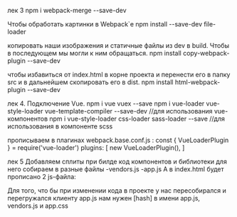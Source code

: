 

лек 3
npm i webpack-merge --save-dev

Чтобы обработать картинки в Webpack`е
npm install --save-dev file-loader 

копировать наши изображения и статичные файлы из dev в build. 
Чтобы в последующем мы могли к ним обращаться.
npm install copy-webpack-plugin --save-dev 

чтобы избавиться от index.html в корне проекта и перенести его в папку src и в дальнейшем скопировать его в dist.
npm install html-webpack-plugin --save-dev 



лек 4. Подключение Vue.
npm i vue vuex --save
npm i vue-loader vue-style-loader vue-template-compiler --save-dev  //для использования vue-компонентов
npm i vue-style-loader css-loader sass-loader --save  //для использования в компоненте scss

прописываем в плагинах webpack.base.conf.js :
const { VueLoaderPlugin } = require('vue-loader')
plugins: [
new VueLoaderPlugin(),
]

лек 5 Добавляем сплиты
при билде код компонентов и библиотеки для него собираем в разные файлы
-vendors.js
-app.js
А в index.html будет прописано 2 js-файла:
<script type="text/javascript" src="/assets/js/vendors.js"></script>
<script type="text/javascript" src="/assets/js/app.js"></script>

Для того, что бы при изменении кода в проекте у нас пересобирался и перегружался клиенту app.js
нам нужен [hash] в имени app.js, vendors.js и app.css





